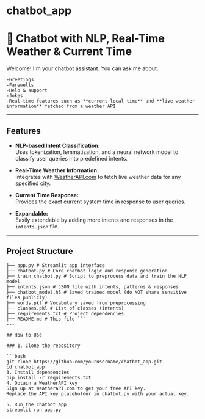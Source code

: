 # chatbot_app
# 🤖 Chatbot with NLP, Real-Time Weather & Current Time

Welcome! I'm your chatbot assistant.
You can ask me about:
```
-Greetings
-Farewells
-Help & support
-Jokes
-Real-time features such as **current local time** and **live weather information** fetched from a weather API
```
---

## Features

- **NLP-based Intent Classification:**  
  Uses tokenization, lemmatization, and a neural network model to classify user queries into predefined intents.

- **Real-Time Weather Information:**  
  Integrates with [WeatherAPI.com](https://www.weatherapi.com/) to fetch live weather data for any specified city.

- **Current Time Response:**  
  Provides the exact current system time in response to user queries.

- **Expandable:**  
  Easily extendable by adding more intents and responses in the `intents.json` file.

---

## Project Structure

```chatbot_app/ 
├── app.py # Streamlit app interface
├── chatbot.py # Core chatbot logic and response generation
├── train_chatbot.py # Script to preprocess data and train the NLP model
├── intents.json # JSON file with intents, patterns & responses
├── chatbot_model.h5 # Saved trained model (do NOT share sensitive files publicly)
├── words.pkl # Vocabulary saved from preprocessing
├── classes.pkl # List of classes (intents)
├── requirements.txt # Project dependencies
├── README.md # This file ```
---

## How to Use

### 1. Clone the repository

```bash
git clone https://github.com/yourusername/chatbot_app.git
cd chatbot_app
3. Install dependencies
pip install -r requirements.txt
4. Obtain a WeatherAPI key
Sign up at WeatherAPI.com to get your free API key.
Replace the API key placeholder in chatbot.py with your actual key.

5. Run the chatbot app
streamlit run app.py
